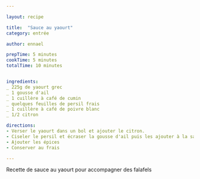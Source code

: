 ```yaml
---

layout: recipe

title:  "Sauce au yaourt"
category: entrée

author: ennael

prepTime: 5 minutes
cookTime: 5 minutes
totalTime: 10 minutes


ingredients:
_ 225g de yaourt grec
_ 1 gousse d'ail
_ 1 cuillère à café de cumin
_ quelques feuilles de persil frais
_ 1 cuillère à café de poivre blanc
_ 1/2 citron

directions:
- Verser le yaourt dans un bol et ajouter le citron.
- Ciseler le persil et écraser la gousse d'ail puis les ajouter à la sauce.
- Ajouter les épices
- Conserver au frais

---
```


Recette de sauce au yaourt pour accompagner des falafels
